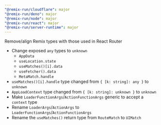 ```yaml
---
"@remix-run/cloudflare": major
"@remix-run/deno": major
"@remix-run/node": major
"@remix-run/react": major
"@remix-run/server-runtime": major
---
```


Remove/align Remix types with those used in React Router

* Change exposed `any` types to `unknown`
  * `AppData`
  * `useLocation.state`
  * `useMatches()[i].data`
  * `useFetcher().data`
  * `MetaMatch.handle`
* `useMatches()[i].handle` type changed from `{ [k: string]: any }` to `unknown`
* `AppLoadContext` type changed from `{ [k: string]: unknown }` to `unknown`
* Make `LoaderFunctionArgs`/`ActionFunctionArgs` generic to accept a `context` type
* Rename `LoaderArgs`/`ActionArgs` to `LoaderFunctionArgs`/`ActionFunctionArgs`
* Rename the `useMatches()` return type from `RouteMatch` to `UIMatch`
